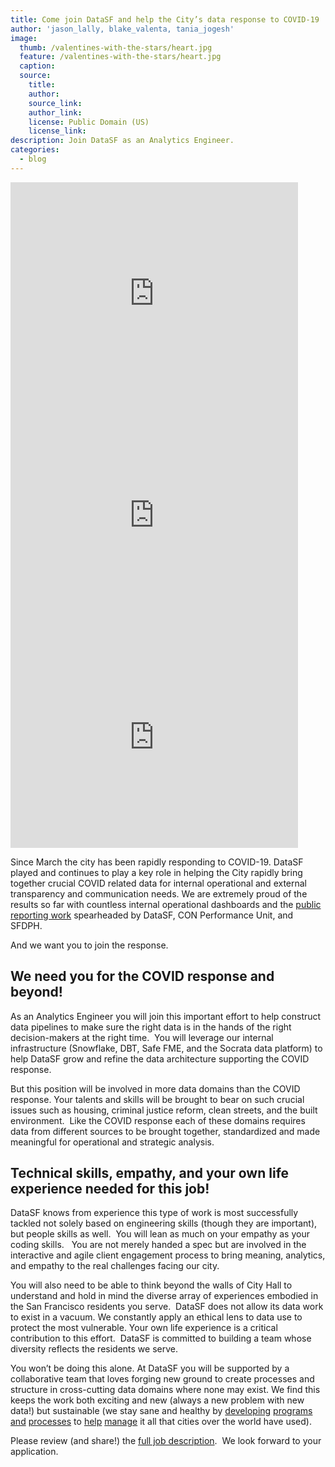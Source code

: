 ```yaml
---
title: Come join DataSF and help the City’s data response to COVID-19
author: 'jason_lally, blake_valenta, tania_jogesh'
image:
  thumb: /valentines-with-the-stars/heart.jpg
  feature: /valentines-with-the-stars/heart.jpg
  caption:
  source:
    title:
    author:
    source_link:
    author_link:
    license: Public Domain (US)
    license_link:
description: Join DataSF as an Analytics Engineer.
categories:
  - blog
---
```



<!DOCTYPE html>
<iframe width="460" height="355" src="https://app.powerbigov.us/view?r=eyJrIjoiZWQ1NjQzZTEtNTQ2Ni00OGM2LWE1NGQtMjJmY2RmNGEyNWE4IiwidCI6IjIyZDVjMmNmLWNlM2UtNDQzZC05YTdmLWRmY2MwMjMxZjczZiJ9&filterPaneEnabled=false&navContentPaneEnabled=false" frameborder="0" allowFullScreen="true"></iframe>


<!DOCTYPE html>
<iframe width="460" height="355" src="https://app.powerbigov.us/view?r=eyJrIjoiODIwNTgzZjMtY2RjMi00YjEwLTg3OWItMDVkNTc5ZjViNmU1IiwidCI6IjIyZDVjMmNmLWNlM2UtNDQzZC05YTdmLWRmY2MwMjMxZjczZiJ9&filterPaneEnabled=false&navContentPaneEnabled=false" frameborder="0" allowFullScreen="true"></iframe>


<!DOCTYPE html>
<iframe width="460" height="355" src="https://app.powerbigov.us/view?r=eyJrIjoiYTRiODMzZTktOWQ3Zi00ZTNkLTgzOTItYjU1NDM2YWUwNTNlIiwidCI6IjIyZDVjMmNmLWNlM2UtNDQzZC05YTdmLWRmY2MwMjMxZjczZiJ9&filterPaneEnabled=false&navContentPaneEnabled=false" frameborder="0" allowFullScreen="true"></iframe>

Since March the city has been rapidly responding to COVID-19. DataSF played and continues to play a key role in helping the City rapidly bring together crucial COVID related data for internal operational and external transparency and communication needs. We are extremely proud of the results so far with countless internal operational dashboards and the [public reporting work](https://datasf.org/covid19) spearheaded by DataSF, CON Performance Unit, and SFDPH.

And we want you to join the response.

## **We need you for the COVID response and beyond\!**

As an Analytics Engineer you will join this important effort to help construct data pipelines to make sure the right data is in the hands of the right decision-makers at the right time.&nbsp; You will leverage our internal infrastructure (Snowflake, DBT, Safe FME, and the Socrata data platform) to help DataSF grow and refine the data architecture supporting the COVID response.

But this position will be involved in more data domains than the COVID response. Your talents and skills will be brought to bear on such crucial issues such as housing, criminal justice reform, clean streets, and the built environment.&nbsp; Like the COVID response each of these domains requires data from different sources to be brought together, standardized and made meaningful for operational and strategic analysis.

## **Technical skills, empathy, and your own life experience needed for this job\!**

DataSF knows from experience this type of work is most successfully tackled not solely based on engineering skills (though they are important), but people skills as well.&nbsp; You will lean as much on your empathy as your coding skills. &nbsp; You are not merely handed a spec but are involved in the interactive and agile client engagement process to bring meaning, analytics, and empathy to the real challenges facing our city.

You will also need to be able to think beyond the walls of City Hall to understand and hold in mind the diverse array of experiences embodied in the San Francisco residents you serve.&nbsp; DataSF does not allow its data work to exist in a vacuum. We constantly apply an ethical lens to data use to protect the most vulnerable. Your own life experience is a critical contribution to this effort.&nbsp; DataSF is committed to building a team whose diversity reflects the residents we serve.&nbsp;&nbsp;

You won’t be doing this alone. At DataSF you will be supported by a collaborative team that loves forging new ground to create processes and structure in cross-cutting data domains where none may exist. We find this keeps the work both exciting and new (always a new problem with new data\!) but sustainable (we stay sane and healthy by [developing](https://datasf.org/blog/part-1-datasfs-operating-manual-for-open-data/) [programs](https://datasf.org/blog/part-1-how-to-solicit-and-select-data-science-projects/) [and](https://datasf.org/blog/4-steps-to-manage-privacy-and-de-identification-for-your-open-data-program/) [processes](https://datasf.org/blog/how-to-ensure-quality-data/)&nbsp;to [help](https://datasf.org/blog/4-steps-to-manage-security-risks-with-open-data/) [manage](https://datasf.org/blog/5-ways-to-scale-mountain-of-data/) it all that cities over the world have used).

Please review (and share\!) the [full job description](https://datasf.org/join-us/).&nbsp; We look forward to your application.